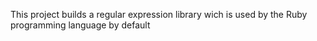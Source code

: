 This project builds a regular expression library wich is used by the Ruby programming language by default
